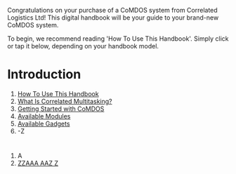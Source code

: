 Congratulations on your purchase of a CoMDOS system from Correlated Logistics Ltd! This digital handbook will be your guide to your brand-new CoMDOS system.

To begin, we recommend reading 'How To Use This Handbook'. Simply click or tap it below, depending on your handbook model.

# Introduction

1. [How To Use This Handbook](/meta)
2. [What Is Correlated Multitasking?](/whatcom)
3. [Getting Started with CoMDOS](/start)
4. [Available Modules](/modules)
5. [Available Gadgets](/gadgets)
6. -<!-- fuzz 5 -->Z

# <!-- fuzz 20 -->

1. A<!-- fuzz 10 -->
2. [ZZAAA AAZ Z ](/zzazz)

*<!-- fuzz 2500 -->*
